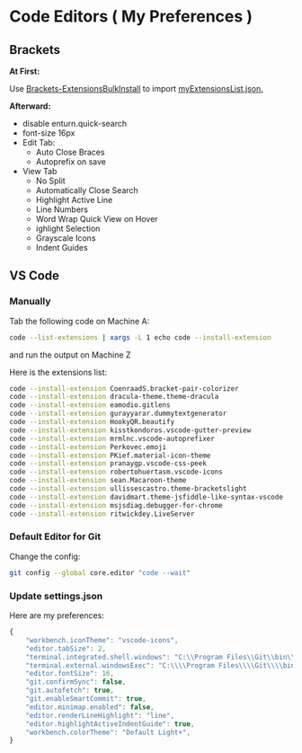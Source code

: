 # Code Editors ( My Preferences )

## Brackets
**At First:**

Use [Brackets-ExtensionsBulkInstall](https://github.com/milosh86/Brackets-ExtensionsBulkInstall) to import [myExtensionsList.json.](./myExtensionsList.json)

**Afterward:**

- disable enturn.quick-search
- font-size 16px
- Edit Tab: 
  - Auto Close Braces
  - Autoprefix on save
- View Tab
  - No Split
  - Automatically Close Search
  - Highlight Active Line
  - Line Numbers
  - Word Wrap Quick View on Hover
  - ighlight Selection
  - Grayscale Icons
  - Indent Guides

## VS Code
### Manually

Tab the following code on Machine A:
```bash
code --list-extensions | xargs -L 1 echo code --install-extension
``` 
and run the output on Machine Z

Here is the extensions list:
```bash
code --install-extension CoenraadS.bracket-pair-colorizer
code --install-extension dracula-theme.theme-dracula
code --install-extension eamodio.gitlens
code --install-extension gurayyarar.dummytextgenerator
code --install-extension HookyQR.beautify
code --install-extension kisstkondoros.vscode-gutter-preview
code --install-extension mrmlnc.vscode-autoprefixer
code --install-extension Perkovec.emoji
code --install-extension PKief.material-icon-theme
code --install-extension pranaygp.vscode-css-peek
code --install-extension robertohuertasm.vscode-icons
code --install-extension sean.Macaroon-theme
code --install-extension ullissescastro.theme-bracketslight
code --install-extension davidmart.theme-jsfiddle-like-syntax-vscode
code --install-extension msjsdiag.debugger-for-chrome
code --install-extension ritwickdey.LiveServer
```
### Default Editor for Git
Change the config:
```bash
git config --global core.editor "code --wait"
```
### Update settings.json
Here are my preferences:
```javascript
{
    "workbench.iconTheme": "vscode-icons",
    "editor.tabSize": 2,
    "terminal.integrated.shell.windows": "C:\\Program Files\\Git\\bin\\bash.exe",
    "terminal.external.windowsExec": "C:\\\\Program Files\\\\Git\\\\bin\\\\bash.exe",
    "editor.fontSize": 16,
    "git.confirmSync": false,
    "git.autofetch": true,
    "git.enableSmartCommit": true,
    "editor.minimap.enabled": false,
    "editor.renderLineHighlight": "line",
    "editor.highlightActiveIndentGuide": true,
    "workbench.colorTheme": "Default Light+",
}
```